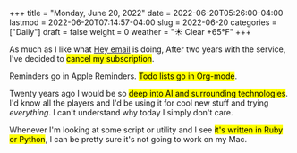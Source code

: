 +++
title = "Monday, June 20, 2022"
date = 2022-06-20T05:26:00-04:00
lastmod = 2022-06-20T07:14:57-04:00
slug = 2022-06-20
categories = ["Daily"]
draft = false
weight = 0
weather = "☀️ Clear +65°F"
+++

As much as I like what [Hey email](https://hey.com) is doing, After two years with the service, I've decided to <mark>cancel my subscription</mark>.

Reminders go in Apple Reminders. <mark>Todo lists go in Org-mode</mark>.

Twenty years ago I would be so <mark>deep into AI and surrounding technologies</mark>. I'd know all the players and I'd be using it for cool new stuff and trying _everything_. I can't understand why today I simply don't care.

Whenever I'm looking at some script or utility and I see <mark>it's written in Ruby or Python</mark>, I can be pretty sure it's not going to work on my Mac.

[//]: # "Exported with love from a post written in Org mode"
[//]: # "- https://github.com/kaushalmodi/ox-hugo"
